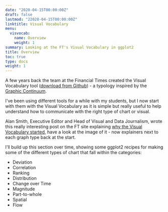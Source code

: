 ```yaml
---
date: "2020-04-15T00:00:00Z"
draft: false
lastmod: "22020-04-15T00:00:00Z"
linktitle: Visual Vocabulary
menu:
  visvocab:
    name: Overview
    weight: 1
summary: Looking at the FT's Visual Vocabulary in ggplot2
title: Overview
toc: true
type: docs
weight: 1
---
```



A few years back the team at the Financial Times created the Visual Vocabulary tool ([download from Github](https://github.com/ft-interactive/chart-doctor/raw/master/visual-vocabulary/Visual-vocabulary.pdf)) - a typology inspired by the [Graphic Continuum](http://policyviz.com/graphic-continuum/). 

I've been using different tools for a while with my students, but I now start with them with the Visual Vocabulary as it is simple but really useful to help understand how to communicate with the right type of chart or visual.

Alan Smith, Executive Editor and Head of Visual and Data Journalism, wrote this really interesting post on the FT site explaining [why the Visual Vocabulary started](https://www.ft.com/content/304419ec-63a3-11e6-8310-ecf0bddad227), have a look at the image of it - now explainers next to each graph type back at the start.

I'll build up this section over time, showing some ggplot2 recipes for making some of the different types of chart that fall within the categories:
* Deviation
* Correlation
* Ranking
* Distribution
* Change over Time
* Magnitude
* Part-to-whole
* Spatial
* Flow

